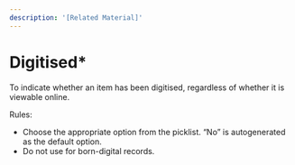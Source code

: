 ```yaml
---
description: '[Related Material]'
---
```


# Digitised\*

To indicate whether an item has been digitised, regardless of whether it is viewable online. &#x20;

Rules:&#x20;

* Choose the appropriate option from the picklist. “No” is autogenerated as the default option. &#x20;
* Do not use for born-digital records.&#x20;
